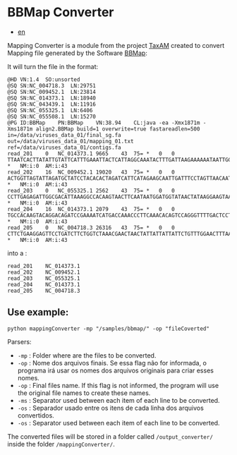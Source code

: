 # BBMap Converter

- [en](./../../readme.md)

Mapping Converter is a module from the project [TaxAM](https://github.com/TaxAM/taxam) created to convert Mapping file generated by the Software [BBMap](https://jgi.doe.gov/data-and-tools/software-tools/bbtools/bb-tools-user-guide/bbmap-guide/):

It will turn the file in the format:
```
@HD	VN:1.4	SO:unsorted
@SQ	SN:NC_004718.3	LN:29751
@SQ	SN:NC_009452.1	LN:23814
@SQ	SN:NC_014373.1	LN:18940
@SQ	SN:NC_043439.1	LN:11916
@SQ	SN:NC_055325.1	LN:6406
@SQ	SN:NC_055508.1	LN:15270
@PG	ID:BBMap	PN:BBMap	VN:38.94	CL:java -ea -Xmx1871m -Xms1871m align2.BBMap build=1 overwrite=true fastareadlen=500 in=/data/viruses_data_01/final_sg.fa out=/data/viruses_data_01/mapping_01.txt ref=/data/viruses_data_01/contigs.fa
read_201	0	NC_014373.1	9665	43	75=	*	0	0	TTAATCACTTATATTGTATTCATTTGAAATTACTCATTAGGCAAATACTTTGATTAAGAAAAAATAATTGGAAAA	*	NM:i:0	AM:i:43
read_202	16	NC_009452.1	19020	43	75=	*	0	0	ACTGGTTAGTATTAGATGCTATCCTACACACTAGATCATTCATAGAAGCAATTGATTTCCTAGTTAACAATCCAC	*	NM:i:0	AM:i:43
read_203	0	NC_055325.1	2562	43	75=	*	0	0	CCTTGAGAGATTGGCGACATTAAAGGCCACAAGTAACTTCAATAATGGATGGTATAACTATAAGGAAGTAAAAGA	*	NM:i:0	AM:i:43
read_204	16	NC_014373.1	2079	43	75=	*	0	0	TGCCACAAGTACAGGACAGATCCGAAAATCATGACCAAACCCTTCAAACACAGTCCAGGGTTTTGACTCCTATCA	*	NM:i:0	AM:i:43
read_205	0	NC_004718.3	26316	43	75=	*	0	0	CTTCTGAAGGAGTTCCTGATCTTCTGGTCTAAACGAACTAACTATTATTATTATTCTGTTTGGAACTTTAACATT	*	NM:i:0	AM:i:43
```
into a :
```
read_201    NC_014373.1
read_202    NC_009452.1
read_203    NC_055325.1
read_204    NC_014373.1
read_205    NC_004718.3
```

## Use example:

```
python mappingConverter -mp "/samples/bbmap/" -op "fileCoverted"
```

Parsers:

- `-mp` : Folder where are the files to be converted.
- `-op` : Nome dos arquivos finais. Se essa flag não for informada, o programa irá usar os nomes dos arquivos originais para criar esses nomes.
- `-op` : Final files name. If this flag is not informed, the program will use the original file names to create these names.
- `-ms` : Separator used between each item of each line to be converted.
- `-os` : Separador usado entre os itens de cada linha dos arquivos convertidos.
- `-os` : Separator used between each item of each line to be converted.

The converted files will be stored in a folder called `/output_converter/` inside the folder `/mappingConverter/`.